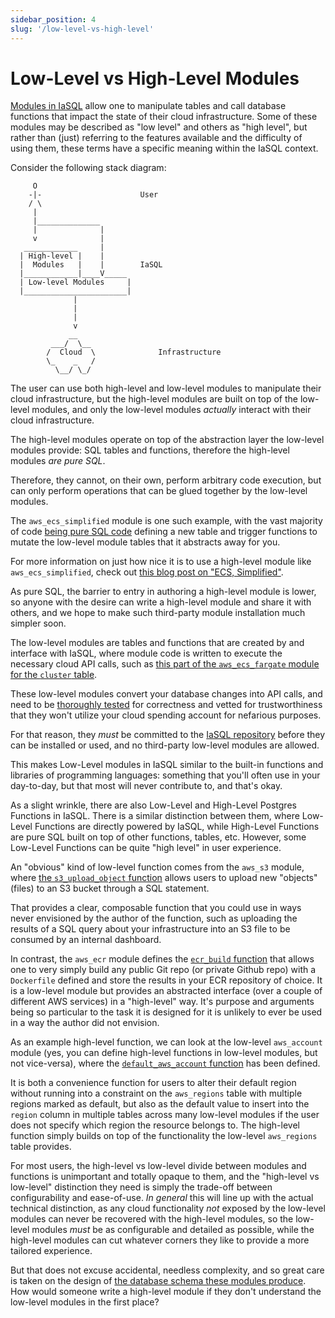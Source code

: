 ```yaml
---
sidebar_position: 4
slug: '/low-level-vs-high-level'
---
```


# Low-Level vs High-Level Modules

[Modules in IaSQL](../module) allow one to manipulate tables and call database functions that impact the state of their cloud infrastructure. Some of these modules may be described as "low level" and others as "high level", but rather than (just) referring to the features available and the difficulty of using them, these terms have a specific meaning within the IaSQL context.

Consider the following stack diagram:

```
     O
    -|-                      User
    / \
     |
     |______________
     |              |
     v              |
   ____________     |
  | High-level |    |
  |  Modules   |    |        IaSQL
  |____________|____V_____
  | Low-level Modules     |
  |_______________________|
              |
              |
              |
              v
             __
         ___/  \__
        /  Cloud  \              Infrastructure
        \_    _   /
          \__/ \_/
```

The user can use both high-level and low-level modules to manipulate their cloud infrastructure, but the high-level modules are built on top of the low-level modules, and only the low-level modules *actually* interact with their cloud infrastructure.

The high-level modules operate on top of the abstraction layer the low-level modules provide: SQL tables and functions, therefore the high-level modules *are pure SQL*.

Therefore, they cannot, on their own, perform arbitrary code execution, but can only perform operations that can be glued together by the low-level modules.

The `aws_ecs_simplified` module is one such example, with the vast majority of code [being pure SQL code](https://github.com/iasql/iasql/blob/v0.0.22/src/modules/0.0.22/aws_ecs_simplified/sql/after_install.sql) defining a new table and trigger functions to mutate the low-level module tables that it abstracts away for you.

For more information on just how nice it is to use a high-level module like `aws_ecs_simplified`, check out [this blog post on "ECS, Simplified"](https://iasql.com/blog/ecs-simplified).

As pure SQL, the barrier to entry in authoring a high-level module is lower, so anyone with the desire can write a high-level module and share it with others, and we hope to make such third-party module installation much simpler soon.

The low-level modules are tables and functions that are created by and interface with IaSQL, where module code is written to execute the necessary cloud API calls, such as [this part of the `aws_ecs_fargate` module for the `cluster` table](https://github.com/iasql/iasql/blob/v0.0.22/src/modules/0.0.22/aws_ecs_fargate/mappers/cluster.ts).

These low-level modules convert your database changes into API calls, and need to be [thoroughly tested](https://github.com/iasql/iasql/blob/v0.0.22/test/modules/aws-ecs-integration.ts) for correctness and vetted for trustworthiness that they won't utilize your cloud spending account for nefarious purposes.

For that reason, they *must* be committed to the [IaSQL repository](https://github.com/iasql/iasql) before they can be installed or used, and no third-party low-level modules are allowed.

This makes Low-Level modules in IaSQL similar to the built-in functions and libraries of programming languages: something that you'll often use in your day-to-day, but that most will never contribute to, and that's okay.

As a slight wrinkle, there are also Low-Level and High-Level Postgres Functions in IaSQL. There is a similar distinction between them, where Low-Level Functions are directly powered by IaSQL, while High-Level Functions are pure SQL built on top of other functions, tables, etc. However, some Low-Level Functions can be quite "high level" in user experience.

An "obvious" kind of low-level function comes from the `aws_s3` module, where [the `s3_upload_object` function](https://github.com/iasql/iasql/blob/v0.0.22/src/modules/0.0.22/aws_s3/rpcs/s3_upload_object.ts) allows users to upload new "objects" (files) to an S3 bucket through a SQL statement.

That provides a clear, composable function that you could use in ways never envisioned by the author of the function, such as uploading the results of a SQL query about your infrastructure into an S3 file to be consumed by an internal dashboard.

In contrast, the `aws_ecr` module defines the [`ecr_build` function](https://github.com/iasql/iasql/blob/v0.0.22/src/modules/0.0.22/aws_ecr/rpcs/build.ts) that allows one to very simply build any public Git repo (or private Github repo) with a `Dockerfile` defined and store the results in your ECR repository of choice. It is a low-level module but provides an abstracted interface (over a couple of different AWS services) in a "high-level" way. It's purpose and arguments being so particular to the task it is designed for it is unlikely to ever be used in a way the author did not envision.

As an example high-level function, we can look at the low-level `aws_account` module (yes, you can define high-level functions in low-level modules, but not vice-versa), where the [`default_aws_account` function](https://github.com/iasql/iasql/blob/v0.0.22/src/modules/0.0.22/aws_account/sql/after_install.sql#L1-L8) has been defined.

It is both a convenience function for users to alter their default region without running into a constraint on the `aws_regions` table with multiple regions marked as default, but also as the default value to insert into the `region` column in multiple tables across many low-level modules if the user does not specify which region the resource belongs to. The high-level function simply builds on top of the functionality the low-level `aws_regions` table provides.

For most users, the high-level vs low-level divide between modules and functions is unimportant and totally opaque to them, and the "high-level vs low-level" distinction they need is simply the trade-off between configurability and ease-of-use. *In general* this will line up with the actual technical distinction, as any cloud functionality *not* exposed by the low-level modules can never be recovered with the high-level modules, so the low-level modules *must* be as configurable and detailed as possible, while the high-level modules can cut whatever corners they like to provide a more tailored experience.

But that does not excuse accidental, needless complexity, and so great care is taken on the design of [the database schema these modules produce](https://iasql.com/schema/). How would someone write a high-level module if they don't understand the low-level modules in the first place?
